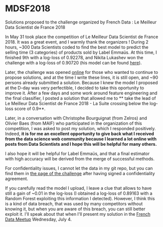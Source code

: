 # MDSF2018
Solutions proposed to the challenge organized by French Data : Le Meilleur Data Scientist de France 2018

In May 31 took place the competition of Le Meilleur Data Scientist de France 2018. It was a great event, and I warmly thank the organizers ! 
During 2 hours, ~300 Data Scientists coded to  find the best model to predict the selling time (3 categories) of products sold by Label Emmaüs. At this time, I finished 9th with a log-loss of 0.92278, and Nikita Lukashev won the challenge with a log-loss of 0.90720 (his model can be found [here](https://github.com/NikitaLukashev/MDF-2018/blob/master/model.ipynb)).

Later, the challenge was opened [online](https://qscore.meilleurdatascientistdefrance.com/competitions/32153fb0-4a40-4579-bb7c-c61cdd8ee9a9/) for those who wanted to continue to propose solutions, and at the time I write these lines, it is still open, and ~90 persons already submitted a solution.
Because I knew the model I proposed at the D-day was very perfectible, I decided to take this oportunity to improve it. After a few days and some work around feature engineering and the final classifier, I posted a solution that allowed me to ** take the lead of Le Meilleur Data Scientist de France 2018 - La Suite crossing below the log-loss score of 0.9**. 

Later, in a conversation with Christophe Bourguignat (from Zelros) and Olivier Baes (from MAIF) who participated in the organization of this competition, I was asked to post my solution, which I responded positively. Indeed, **it is for me an excellent opportunity to give back what I received from the data science web community because I learned a lot online with posts from Data Scientists and I hope this will be helpful for many others.**

I also hope it will be helpful for Label Emmaüs, and that a final estimator with high accuracy will be derived from the merge of successful methods.

For confidentiality issues, I cannot let the data in my git repo, but you can find them in [the page of the challenge](https://qscore.meilleurdatascientistdefrance.com/competitions/32153fb0-4a40-4579-bb7c-c61cdd8ee9a9/) after having signed a confidentiality agreement.

If you carefully read the model I upload, I leave a clue that allows to have still a gain of ~0.01 in the log-loss (I obtained a log-loss of 0.89163 with a Random Forest exploiting this information I detected). However, I think this is a kind of data breach, that was used by many competitors without knowing it, but when you are aware of this breach, you can still better exploit it.
I'll speak about that when I'll present my solution in the [French Data Meetup](https://www.meetup.com/fr-FR/FrenchData/events/252115416/) Wednesday, July 4.

